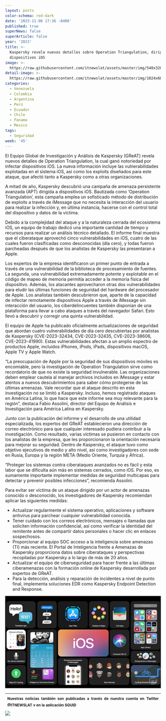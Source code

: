 ```yaml
---
layout: posts
color-schema: red-dark
date: '2023-11-06 17:36 -0400'
published: true
superNews: false
superArticle: false
year: '2023'
title: >-
  Kaspersky revela nuevos detalles sobre Operation Triangulation, dirigida a
  dispositivos iOS
image: >-
  https://raw.githubusercontent.com/itnewslat/assets/master/img/540x320/Plataforma-IOS-p.jpg
detail-image: >-
  https://raw.githubusercontent.com/itnewslat/assets/master/img/1024x680/Plataforma-IOS-g.jpg
categories:
  - Venezuela
  - Colombia
  - Argentina
  - Perú
  - Ecuador
  - Chile
  - Panama
  - Mexico
tags:
  - Seguridad
week: '45'
---
```

El Equipo Global de Investigación y Análisis de Kaspersky (GReAT) revela nuevos detalles de Operation Triangulation, la cual ganó notoriedad por infectar dispositivos iOS. La nueva información incluye las vulnerabilidades explotadas en el sistema iOS, así como los exploits diseñados para este ataque, que afectó tanto a Kaspersky como a otras organizaciones.

A mitad de año, Kaspersky descubrió una campaña de amenaza persistente avanzada (APT) dirigida a dispositivos iOS. Bautizada como ‘Operation Triangulation’, esta campaña emplea un sofisticado método de distribución de exploits a través de iMessage que no necesita la interacción del usuario para realizar la infección y, en última instancia, hacerse con el control total del dispositivo y datos de la víctima.

Debido a la complejidad del ataque y a la naturaleza cerrada del ecosistema iOS, un equipo de trabajo dedicó una importante cantidad de tiempo y recursos para realizar un análisis técnico detallado. El informe final muestra que el ciberataque aprovechó cinco vulnerabilidades en iOS, cuatro de las cuales fueron clasificadas como desconocidas (día cero), y todas fueron parcheadas después de que los analistas de Kaspersky las presentaran a Apple.

Los expertos de la empresa identificaron un primer punto de entrada a través de una vulnerabilidad de la biblioteca de procesamiento de fuentes. La segunda, una vulnerabilidad extremadamente potente y explotable en el código de mapeo de memoria permitía acceder a la memoria física del dispositivo. Además, los atacantes aprovecharon otras dos vulnerabilidades para eludir las últimas funciones de seguridad del hardware del procesador de Apple. Los analistas también descubrieron que, aparte de la capacidad de infectar remotamente dispositivos Apple a través de iMessage sin interacción del usuario, los ciberdelincuentes también disponían de una plataforma para llevar a cabo ataques a través del navegador Safari. Esto llevó a descubrir y corregir una quinta vulnerabilidad.

El equipo de Apple ha publicado oficialmente actualizaciones de seguridad que abordan cuatro vulnerabilidades de día cero descubiertas por analistas de Kaspersky (CVE-2023-32434, CVE-2023-32435, CVE-2023-38606, CVE-2023-41990). Estas vulnerabilidades afectan a un amplio espectro de productos Apple, incluidos iPhones, iPods, iPads, dispositivos macOS, Apple TV y Apple Watch.

“La preocupación de Apple por la seguridad de sus dispositivos móviles es encomiable, pero la investigación de Operation Triangulation sirve como recordatorio de que no existe la seguridad invulnerable. Las organizaciones deben emplear cautela al manejar archivos incluidos en iMessage y estar atentos a nuevos descubrimientos para saber cómo protegerse de las últimas amenazas. Vale recordar que el ataque descrito en esta investigación no se limitó a Kaspersky. Incluso, hemos registrado ataques en América Latina, lo que hace que este informe sea muy relevante para la región”, destaca Fabio Assolini, director del Equipo de Análisis e Investigación para América Latina en Kaspersky.

Junto con la publicación del informe y el desarrollo de una utilidad especializada, los expertos del GReAT establecieron una dirección de correo electrónico para que cualquier interesado pudiera contribuir a la investigación. Como resultado, varias víctimas se pusieron en contacto con los analistas de la empresa, que les proporcionaron la orientación necesaria para mejorar su seguridad. Dentro de Kaspersky, el ataque tuvo como objetivo ejecutivos de medio y alto nivel, así como investigadores con sede en Rusia, Europa y la región META (Medio Oriente, Turquía y África).

“Proteger los sistemas contra ciberataques avanzados no es fácil y esta labor que se dificulta aún más en sistemas cerrados, como iOS. Por eso, es sumamente importante implementar medidas de seguridad multicapas para detectar y prevenir posibles infecciones”, recomienda Assolini.

Para evitar ser víctima de un ataque dirigido por un actor de amenazas conocido o desconocido, los investigadores de Kaspersky recomiendan aplicar las siguientes medidas:

- Actualizar regularmente el sistema operativo, aplicaciones y software antivirus para parchear cualquier vulnerabilidad conocida.
- Tener cuidado con los correos electrónicos, mensajes o llamadas que soliciten información confidencial, así como verificar la identidad del remitente antes de compartir datos personales o hacer clic en enlaces sospechosos.
- Proporcionar al equipo SOC acceso a la inteligencia sobre amenazas (TI) más reciente. El Portal de Inteligencia frente a Amenazas de Kaspersky proporciona datos sobre ciberataques y perspectivas recopiladas por Kaspersky a lo largo de más de 20 años.
- Actualizar el equipo de ciberseguridad para hacer frente a las últimas ciberamenazas con la formación online de Kaspersky desarrollada por expertos de GReAT.
- Para la detección, análisis y reparación de incidentes a nivel de punto final, implementa soluciones EDR como Kaspersky Endpoint Detection and Response.

![](https://raw.githubusercontent.com/itnewslat/assets/master/img/540x320/Plataforma-IOS-p.jpg)

<table style="height: 42px;" width="569">
<tbody>
<tr>
<td style="text-align: justify;"><sub><strong>Nuestras noticias también son publicadas a través de nuestra cuenta en Twitter <a href="https://twitter.com/itnewslat?lang=es">@ITNEWSLAT</a> y en la aplicación <a href="https://squidapp.co/en/">SQUID</a></strong></sub></td>
</tr>
</tbody>
</table>

<img src="https://tracker.metricool.com/c3po.jpg?hash=56f88a41e39ab42c063cc51676587a04"/>
